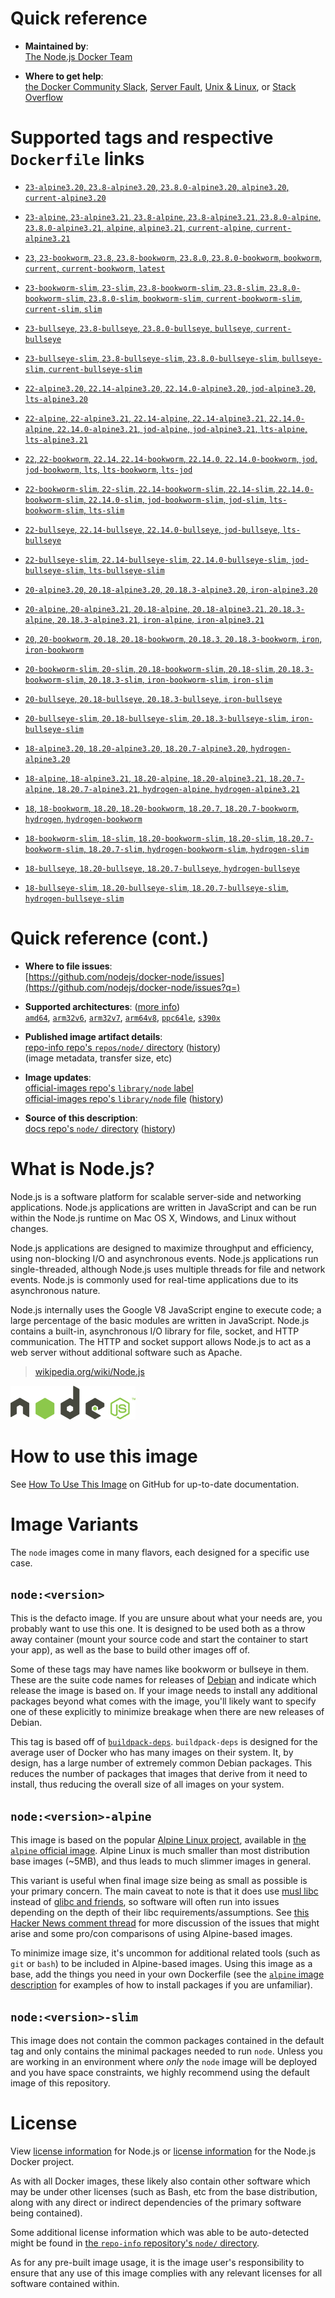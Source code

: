<!--

********************************************************************************

WARNING:

    DO NOT EDIT "node/README.md"

    IT IS AUTO-GENERATED

    (from the other files in "node/" combined with a set of templates)

********************************************************************************

-->

# Quick reference

-	**Maintained by**:  
	[The Node.js Docker Team](https://github.com/nodejs/docker-node)

-	**Where to get help**:  
	[the Docker Community Slack](https://dockr.ly/comm-slack), [Server Fault](https://serverfault.com/help/on-topic), [Unix & Linux](https://unix.stackexchange.com/help/on-topic), or [Stack Overflow](https://stackoverflow.com/help/on-topic)

# Supported tags and respective `Dockerfile` links

-	[`23-alpine3.20`, `23.8-alpine3.20`, `23.8.0-alpine3.20`, `alpine3.20`, `current-alpine3.20`](https://github.com/nodejs/docker-node/blob/a3bf3e770e23c5c9e0d314f39be62d9148d9d7d3/23/alpine3.20/Dockerfile)

-	[`23-alpine`, `23-alpine3.21`, `23.8-alpine`, `23.8-alpine3.21`, `23.8.0-alpine`, `23.8.0-alpine3.21`, `alpine`, `alpine3.21`, `current-alpine`, `current-alpine3.21`](https://github.com/nodejs/docker-node/blob/a3bf3e770e23c5c9e0d314f39be62d9148d9d7d3/23/alpine3.21/Dockerfile)

-	[`23`, `23-bookworm`, `23.8`, `23.8-bookworm`, `23.8.0`, `23.8.0-bookworm`, `bookworm`, `current`, `current-bookworm`, `latest`](https://github.com/nodejs/docker-node/blob/a3bf3e770e23c5c9e0d314f39be62d9148d9d7d3/23/bookworm/Dockerfile)

-	[`23-bookworm-slim`, `23-slim`, `23.8-bookworm-slim`, `23.8-slim`, `23.8.0-bookworm-slim`, `23.8.0-slim`, `bookworm-slim`, `current-bookworm-slim`, `current-slim`, `slim`](https://github.com/nodejs/docker-node/blob/a3bf3e770e23c5c9e0d314f39be62d9148d9d7d3/23/bookworm-slim/Dockerfile)

-	[`23-bullseye`, `23.8-bullseye`, `23.8.0-bullseye`, `bullseye`, `current-bullseye`](https://github.com/nodejs/docker-node/blob/a3bf3e770e23c5c9e0d314f39be62d9148d9d7d3/23/bullseye/Dockerfile)

-	[`23-bullseye-slim`, `23.8-bullseye-slim`, `23.8.0-bullseye-slim`, `bullseye-slim`, `current-bullseye-slim`](https://github.com/nodejs/docker-node/blob/a3bf3e770e23c5c9e0d314f39be62d9148d9d7d3/23/bullseye-slim/Dockerfile)

-	[`22-alpine3.20`, `22.14-alpine3.20`, `22.14.0-alpine3.20`, `jod-alpine3.20`, `lts-alpine3.20`](https://github.com/nodejs/docker-node/blob/258c1a40754047657c4d8cdb6df5042785584821/22/alpine3.20/Dockerfile)

-	[`22-alpine`, `22-alpine3.21`, `22.14-alpine`, `22.14-alpine3.21`, `22.14.0-alpine`, `22.14.0-alpine3.21`, `jod-alpine`, `jod-alpine3.21`, `lts-alpine`, `lts-alpine3.21`](https://github.com/nodejs/docker-node/blob/258c1a40754047657c4d8cdb6df5042785584821/22/alpine3.21/Dockerfile)

-	[`22`, `22-bookworm`, `22.14`, `22.14-bookworm`, `22.14.0`, `22.14.0-bookworm`, `jod`, `jod-bookworm`, `lts`, `lts-bookworm`, `lts-jod`](https://github.com/nodejs/docker-node/blob/258c1a40754047657c4d8cdb6df5042785584821/22/bookworm/Dockerfile)

-	[`22-bookworm-slim`, `22-slim`, `22.14-bookworm-slim`, `22.14-slim`, `22.14.0-bookworm-slim`, `22.14.0-slim`, `jod-bookworm-slim`, `jod-slim`, `lts-bookworm-slim`, `lts-slim`](https://github.com/nodejs/docker-node/blob/258c1a40754047657c4d8cdb6df5042785584821/22/bookworm-slim/Dockerfile)

-	[`22-bullseye`, `22.14-bullseye`, `22.14.0-bullseye`, `jod-bullseye`, `lts-bullseye`](https://github.com/nodejs/docker-node/blob/258c1a40754047657c4d8cdb6df5042785584821/22/bullseye/Dockerfile)

-	[`22-bullseye-slim`, `22.14-bullseye-slim`, `22.14.0-bullseye-slim`, `jod-bullseye-slim`, `lts-bullseye-slim`](https://github.com/nodejs/docker-node/blob/258c1a40754047657c4d8cdb6df5042785584821/22/bullseye-slim/Dockerfile)

-	[`20-alpine3.20`, `20.18-alpine3.20`, `20.18.3-alpine3.20`, `iron-alpine3.20`](https://github.com/nodejs/docker-node/blob/6e130ce34626be3646f566d40cd78357b1a0a73f/20/alpine3.20/Dockerfile)

-	[`20-alpine`, `20-alpine3.21`, `20.18-alpine`, `20.18-alpine3.21`, `20.18.3-alpine`, `20.18.3-alpine3.21`, `iron-alpine`, `iron-alpine3.21`](https://github.com/nodejs/docker-node/blob/6e130ce34626be3646f566d40cd78357b1a0a73f/20/alpine3.21/Dockerfile)

-	[`20`, `20-bookworm`, `20.18`, `20.18-bookworm`, `20.18.3`, `20.18.3-bookworm`, `iron`, `iron-bookworm`](https://github.com/nodejs/docker-node/blob/6e130ce34626be3646f566d40cd78357b1a0a73f/20/bookworm/Dockerfile)

-	[`20-bookworm-slim`, `20-slim`, `20.18-bookworm-slim`, `20.18-slim`, `20.18.3-bookworm-slim`, `20.18.3-slim`, `iron-bookworm-slim`, `iron-slim`](https://github.com/nodejs/docker-node/blob/6e130ce34626be3646f566d40cd78357b1a0a73f/20/bookworm-slim/Dockerfile)

-	[`20-bullseye`, `20.18-bullseye`, `20.18.3-bullseye`, `iron-bullseye`](https://github.com/nodejs/docker-node/blob/6e130ce34626be3646f566d40cd78357b1a0a73f/20/bullseye/Dockerfile)

-	[`20-bullseye-slim`, `20.18-bullseye-slim`, `20.18.3-bullseye-slim`, `iron-bullseye-slim`](https://github.com/nodejs/docker-node/blob/6e130ce34626be3646f566d40cd78357b1a0a73f/20/bullseye-slim/Dockerfile)

-	[`18-alpine3.20`, `18.20-alpine3.20`, `18.20.7-alpine3.20`, `hydrogen-alpine3.20`](https://github.com/nodejs/docker-node/blob/8a3f5368104b97735752f4f00c9599b7758a924d/18/alpine3.20/Dockerfile)

-	[`18-alpine`, `18-alpine3.21`, `18.20-alpine`, `18.20-alpine3.21`, `18.20.7-alpine`, `18.20.7-alpine3.21`, `hydrogen-alpine`, `hydrogen-alpine3.21`](https://github.com/nodejs/docker-node/blob/8a3f5368104b97735752f4f00c9599b7758a924d/18/alpine3.21/Dockerfile)

-	[`18`, `18-bookworm`, `18.20`, `18.20-bookworm`, `18.20.7`, `18.20.7-bookworm`, `hydrogen`, `hydrogen-bookworm`](https://github.com/nodejs/docker-node/blob/8a3f5368104b97735752f4f00c9599b7758a924d/18/bookworm/Dockerfile)

-	[`18-bookworm-slim`, `18-slim`, `18.20-bookworm-slim`, `18.20-slim`, `18.20.7-bookworm-slim`, `18.20.7-slim`, `hydrogen-bookworm-slim`, `hydrogen-slim`](https://github.com/nodejs/docker-node/blob/8a3f5368104b97735752f4f00c9599b7758a924d/18/bookworm-slim/Dockerfile)

-	[`18-bullseye`, `18.20-bullseye`, `18.20.7-bullseye`, `hydrogen-bullseye`](https://github.com/nodejs/docker-node/blob/8a3f5368104b97735752f4f00c9599b7758a924d/18/bullseye/Dockerfile)

-	[`18-bullseye-slim`, `18.20-bullseye-slim`, `18.20.7-bullseye-slim`, `hydrogen-bullseye-slim`](https://github.com/nodejs/docker-node/blob/8a3f5368104b97735752f4f00c9599b7758a924d/18/bullseye-slim/Dockerfile)

# Quick reference (cont.)

-	**Where to file issues**:  
	[https://github.com/nodejs/docker-node/issues](https://github.com/nodejs/docker-node/issues?q=)

-	**Supported architectures**: ([more info](https://github.com/docker-library/official-images#architectures-other-than-amd64))  
	[`amd64`](https://hub.docker.com/r/amd64/node/), [`arm32v6`](https://hub.docker.com/r/arm32v6/node/), [`arm32v7`](https://hub.docker.com/r/arm32v7/node/), [`arm64v8`](https://hub.docker.com/r/arm64v8/node/), [`ppc64le`](https://hub.docker.com/r/ppc64le/node/), [`s390x`](https://hub.docker.com/r/s390x/node/)

-	**Published image artifact details**:  
	[repo-info repo's `repos/node/` directory](https://github.com/docker-library/repo-info/blob/master/repos/node) ([history](https://github.com/docker-library/repo-info/commits/master/repos/node))  
	(image metadata, transfer size, etc)

-	**Image updates**:  
	[official-images repo's `library/node` label](https://github.com/docker-library/official-images/issues?q=label%3Alibrary%2Fnode)  
	[official-images repo's `library/node` file](https://github.com/docker-library/official-images/blob/master/library/node) ([history](https://github.com/docker-library/official-images/commits/master/library/node))

-	**Source of this description**:  
	[docs repo's `node/` directory](https://github.com/docker-library/docs/tree/master/node) ([history](https://github.com/docker-library/docs/commits/master/node))

# What is Node.js?

Node.js is a software platform for scalable server-side and networking applications. Node.js applications are written in JavaScript and can be run within the Node.js runtime on Mac OS X, Windows, and Linux without changes.

Node.js applications are designed to maximize throughput and efficiency, using non-blocking I/O and asynchronous events. Node.js applications run single-threaded, although Node.js uses multiple threads for file and network events. Node.js is commonly used for real-time applications due to its asynchronous nature.

Node.js internally uses the Google V8 JavaScript engine to execute code; a large percentage of the basic modules are written in JavaScript. Node.js contains a built-in, asynchronous I/O library for file, socket, and HTTP communication. The HTTP and socket support allows Node.js to act as a web server without additional software such as Apache.

> [wikipedia.org/wiki/Node.js](https://en.wikipedia.org/wiki/Node.js)

![logo](https://raw.githubusercontent.com/docker-library/docs/01c12653951b2fe592c1f93a13b4e289ada0e3a1/node/logo.png)

# How to use this image

See [How To Use This Image](https://github.com/nodejs/docker-node/blob/master/README.md#how-to-use-this-image) on GitHub for up-to-date documentation.

# Image Variants

The `node` images come in many flavors, each designed for a specific use case.

## `node:<version>`

This is the defacto image. If you are unsure about what your needs are, you probably want to use this one. It is designed to be used both as a throw away container (mount your source code and start the container to start your app), as well as the base to build other images off of.

Some of these tags may have names like bookworm or bullseye in them. These are the suite code names for releases of [Debian](https://wiki.debian.org/DebianReleases) and indicate which release the image is based on. If your image needs to install any additional packages beyond what comes with the image, you'll likely want to specify one of these explicitly to minimize breakage when there are new releases of Debian.

This tag is based off of [`buildpack-deps`](https://hub.docker.com/_/buildpack-deps/). `buildpack-deps` is designed for the average user of Docker who has many images on their system. It, by design, has a large number of extremely common Debian packages. This reduces the number of packages that images that derive from it need to install, thus reducing the overall size of all images on your system.

## `node:<version>-alpine`

This image is based on the popular [Alpine Linux project](https://alpinelinux.org), available in [the `alpine` official image](https://hub.docker.com/_/alpine). Alpine Linux is much smaller than most distribution base images (~5MB), and thus leads to much slimmer images in general.

This variant is useful when final image size being as small as possible is your primary concern. The main caveat to note is that it does use [musl libc](https://musl.libc.org) instead of [glibc and friends](https://www.etalabs.net/compare_libcs.html), so software will often run into issues depending on the depth of their libc requirements/assumptions. See [this Hacker News comment thread](https://news.ycombinator.com/item?id=10782897) for more discussion of the issues that might arise and some pro/con comparisons of using Alpine-based images.

To minimize image size, it's uncommon for additional related tools (such as `git` or `bash`) to be included in Alpine-based images. Using this image as a base, add the things you need in your own Dockerfile (see the [`alpine` image description](https://hub.docker.com/_/alpine/) for examples of how to install packages if you are unfamiliar).

## `node:<version>-slim`

This image does not contain the common packages contained in the default tag and only contains the minimal packages needed to run `node`. Unless you are working in an environment where *only* the `node` image will be deployed and you have space constraints, we highly recommend using the default image of this repository.

# License

View [license information](https://github.com/nodejs/node/blob/master/LICENSE) for Node.js or [license information](https://github.com/nodejs/docker-node/blob/master/LICENSE) for the Node.js Docker project.

As with all Docker images, these likely also contain other software which may be under other licenses (such as Bash, etc from the base distribution, along with any direct or indirect dependencies of the primary software being contained).

Some additional license information which was able to be auto-detected might be found in [the `repo-info` repository's `node/` directory](https://github.com/docker-library/repo-info/tree/master/repos/node).

As for any pre-built image usage, it is the image user's responsibility to ensure that any use of this image complies with any relevant licenses for all software contained within.
